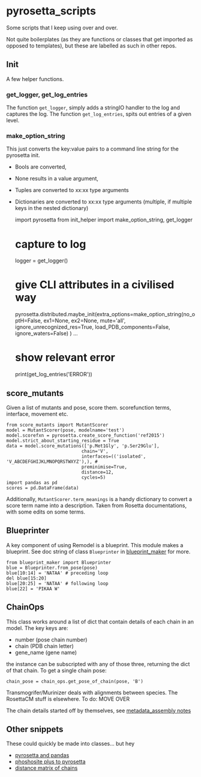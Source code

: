 # pyrosetta_scripts
Some scripts that I keep using over and over.

Not quite boilerplates (as they are functions or classes that get imported as opposed to templates), but these are labelled as such in other repos.

## Init

A few helper functions.

### get_logger, get_log_entries

The function `get_logger`, simply adds a stringIO handler to the log and captures the log.
The function `get_log_entries`, spits out entries of a given level.

### make_option_string

This just converts the key:value pairs to a command line string for the pyrosetta init.

* Bools are converted,
* None results in a value argument,
* Tuples are converted to xx:xx type arguments
* Dictionaries are converted to xx:xx type arguments (multiple, if multiple keys in the nested dictionary)


    import pyrosetta
    from init_helper import make_option_string, get_logger
    
    # capture to log
    logger = get_logger()
    # give CLI attributes in a civilised way
    pyrosetta.distributed.maybe_init(extra_options=make_option_string(no_optH=False,
                                                    ex1=None,
                                                    ex2=None,
                                                    mute='all',
                                                    ignore_unrecognized_res=True,
                                                    load_PDB_components=False,
                                                    ignore_waters=False)
                                   )
    ...
    # show relevant error
    print(get_log_entries('ERROR'))   
    
## score_mutants

Given a list of mutants and pose, score them. scorefunction terms, interface, movement etc.

    from score_mutants import MutantScorer
    model = MutantScorer(pose, modelname='test')
    model.scorefxn = pyrosetta.create_score_function('ref2015')
    model.strict_about_starting_residue = True
    data = model.score_mutations(['p.Met1Gly', 'p.Ser29Glu'],
                                chain='V',
                                interfaces=(('isolated', 'V_ABCDEFGHIJKLMNOPQRSTWXYZ'),), #
                                preminimise=True,
                                distance=12,
                                cycles=5)
    import pandas as pd
    scores = pd.DataFrame(data)
    
Additionally, `MutantScorer.term_meanings` is a handy dictionary to convert a score term name into a description.
Taken from Rosetta documentations, with some edits on some terms.
    
## Blueprinter

A key component of using Remodel is a blueprint.
This module makes a blueprint. See doc string of class `Blueprinter` in [blueprint_maker](blueprint_maker/__init__.py) for more.

    from blueprint_maker import Blueprinter
    blue = Blueprinter.from_pose(pose)
    blue[10:14] = 'NATAA' # preceding loop
    del blue[15:20]
    blue[20:25] = 'NATAA' # following loop
    blue[22] = 'PIKAA W'                            
    
## ChainOps

This class works around a list of dict that contain details of each chain in an model. The key keys are:

* number (pose chain number)
* chain (PDB chain letter)
* gene_name (gene name)

the instance can be subscripted with any of those three, returning the dict of that chain.
To get a single chain pose:

    chain_pose = chain_ops.get_pose_of_chain(pose, 'B')

Transmogrifer/Murinizer deals with alignments between species.
The RosettaCM stuff is elsewhere. To do: MOVE OVER

The chain details started off by themselves, see [metadata_assembly notes](metadata_assembly.md)

## Other snippets

These could quickly be made into classes... but hey

* [pyrosetta and pandas](pandas_snippets.md)
* [phoshosite plus to pyrosetta](phospho_snippets.md)
* [distance matrix of chains](distances_snippets.md)